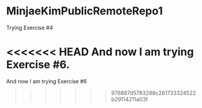 # MinjaeKimPublicRemoteRepo1

Trying Exercise #4

<<<<<<< HEAD
And now I am trying Exercise #6.
=======
And now I am trying Exercise #6
>>>>>>> 976867d5783288c281733324522b29114211a03f

